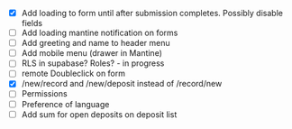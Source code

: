 -   [x] Add loading to form until after submission completes. Possibly disable fields
-   [ ] Add loading mantine notification on forms
-   [ ] Add greeting and name to header menu
-   [ ] Add mobile menu (drawer in Mantine)
-   [ ] RLS in supabase? Roles? - in progress
-   [ ] remote Doubleclick on form
-   [x] /new/record and /new/deposit instead of /record/new
-   [ ] Permissions
-   [ ] Preference of language
-   [ ] Add sum for open deposits on deposit list
